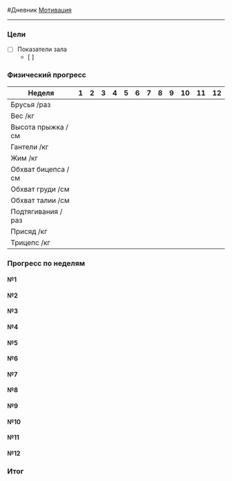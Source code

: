 #Дневник 
[Мотивация](../personal%20diary/2022%204-ый%20квартал/_attachments/Мотивация.md)
***
### Цели
- [ ] Показатели зала
	- [ ] 

### Физический прогресс

| Неделя             | 1   | 2   | 3   | 4   | 5   | 6   | 7   | 8   | 9   | 10  | 11  | 12  |
| ------------------ | --- | --- | --- | --- | --- | --- | --- | --- | --- | --- | --- | --- |
| Брусья /раз        |     |     |     |     |     |     |     |     |     |     |     |     |
| Вес /кг            |     |     |     |     |     |     |     |     |     |     |     |     |
| Высота прыжка /см  |     |     |     |     |     |     |     |     |     |     |     |     |
| Гантели /кг        |     |     |     |     |     |     |     |     |     |     |     |     |
| Жим /кг            |     |     |     |     |     |     |     |     |     |     |     |     |
| Обхват бицепса /см |     |     |     |     |     |     |     |     |     |     |     |     |
| Обхват груди /см   |     |     |     |     |     |     |     |     |     |     |     |     |
| Обхват талии /см   |     |     |     |     |     |     |     |     |     |     |     |     |
| Подтягивания /раз  |     |     |     |     |     |     |     |     |     |     |     |     |
| Присяд /кг         |     |     |     |     |     |     |     |     |     |     |     |     |
| Трицепс /кг        |     |     |     |     |     |     |     |     |     |     |     |     |


### Прогресс по неделям
#### №1
#### №2
#### №3
#### №4
#### №5
#### №6
#### №7
#### №8
#### №9
#### №10
#### №11
#### №12
### Итог
